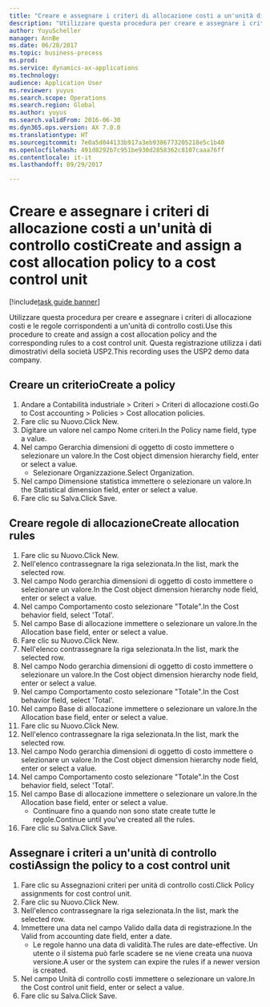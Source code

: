```yaml
--- 
title: "Creare e assegnare i criteri di allocazione costi a un'unità di controllo costi"
description: "Utilizzare questa procedura per creare e assegnare i criteri di allocazione costi e le regole corrispondenti a un'unità di controllo costi."
author: YuyuScheller
manager: AnnBe
ms.date: 06/28/2017
ms.topic: business-process
ms.prod: 
ms.service: dynamics-ax-applications
ms.technology: 
audience: Application User
ms.reviewer: yuyus
ms.search.scope: Operations
ms.search.region: Global
ms.author: yuyus
ms.search.validFrom: 2016-06-30
ms.dyn365.ops.version: AX 7.0.0
ms.translationtype: HT
ms.sourcegitcommit: 7e0a5d044133b917a3eb9386773205218e5c1b40
ms.openlocfilehash: 491d8292b7c951be930d2858362c8107caaa76ff
ms.contentlocale: it-it
ms.lasthandoff: 09/29/2017

---
```

# <a name="create-and-assign-a-cost-allocation-policy-to-a-cost-control-unit"></a><span data-ttu-id="a87df-103">Creare e assegnare i criteri di allocazione costi a un'unità di controllo costi</span><span class="sxs-lookup"><span data-stu-id="a87df-103">Create and assign a cost allocation policy to a cost control unit</span></span>

[!include[task guide banner](../../includes/task-guide-banner.md)]

<span data-ttu-id="a87df-104">Utilizzare questa procedura per creare e assegnare i criteri di allocazione costi e le regole corrispondenti a un'unità di controllo costi.</span><span class="sxs-lookup"><span data-stu-id="a87df-104">Use this procedure to create and assign a cost allocation policy and the corresponding rules to a cost control unit.</span></span> <span data-ttu-id="a87df-105">Questa registrazione utilizza i dati dimostrativi della società USP2.</span><span class="sxs-lookup"><span data-stu-id="a87df-105">This recording uses the USP2 demo data company.</span></span>


## <a name="create-a-policy"></a><span data-ttu-id="a87df-106">Creare un criterio</span><span class="sxs-lookup"><span data-stu-id="a87df-106">Create a policy</span></span>
1. <span data-ttu-id="a87df-107">Andare a Contabilità industriale > Criteri > Criteri di allocazione costi.</span><span class="sxs-lookup"><span data-stu-id="a87df-107">Go to Cost accounting > Policies > Cost allocation policies.</span></span>
2. <span data-ttu-id="a87df-108">Fare clic su Nuovo.</span><span class="sxs-lookup"><span data-stu-id="a87df-108">Click New.</span></span>
3. <span data-ttu-id="a87df-109">Digitare un valore nel campo Nome criteri.</span><span class="sxs-lookup"><span data-stu-id="a87df-109">In the Policy name field, type a value.</span></span>
4. <span data-ttu-id="a87df-110">Nel campo Gerarchia dimensioni di oggetto di costo immettere o selezionare un valore.</span><span class="sxs-lookup"><span data-stu-id="a87df-110">In the Cost object dimension hierarchy field, enter or select a value.</span></span>
    * <span data-ttu-id="a87df-111">Selezionare Organizzazione.</span><span class="sxs-lookup"><span data-stu-id="a87df-111">Select Organization.</span></span>  
5. <span data-ttu-id="a87df-112">Nel campo Dimensione statistica immettere o selezionare un valore.</span><span class="sxs-lookup"><span data-stu-id="a87df-112">In the Statistical dimension field, enter or select a value.</span></span>
6. <span data-ttu-id="a87df-113">Fare clic su Salva.</span><span class="sxs-lookup"><span data-stu-id="a87df-113">Click Save.</span></span>

## <a name="create-allocation-rules"></a><span data-ttu-id="a87df-114">Creare regole di allocazione</span><span class="sxs-lookup"><span data-stu-id="a87df-114">Create allocation rules</span></span>
1. <span data-ttu-id="a87df-115">Fare clic su Nuovo.</span><span class="sxs-lookup"><span data-stu-id="a87df-115">Click New.</span></span>
2. <span data-ttu-id="a87df-116">Nell'elenco contrassegnare la riga selezionata.</span><span class="sxs-lookup"><span data-stu-id="a87df-116">In the list, mark the selected row.</span></span>
3. <span data-ttu-id="a87df-117">Nel campo Nodo gerarchia dimensioni di oggetto di costo immettere o selezionare un valore.</span><span class="sxs-lookup"><span data-stu-id="a87df-117">In the Cost object dimension hierarchy node field, enter or select a value.</span></span>
4. <span data-ttu-id="a87df-118">Nel campo Comportamento costo selezionare "Totale".</span><span class="sxs-lookup"><span data-stu-id="a87df-118">In the Cost behavior field, select 'Total'.</span></span>
5. <span data-ttu-id="a87df-119">Nel campo Base di allocazione immettere o selezionare un valore.</span><span class="sxs-lookup"><span data-stu-id="a87df-119">In the Allocation base field, enter or select a value.</span></span>
6. <span data-ttu-id="a87df-120">Fare clic su Nuovo.</span><span class="sxs-lookup"><span data-stu-id="a87df-120">Click New.</span></span>
7. <span data-ttu-id="a87df-121">Nell'elenco contrassegnare la riga selezionata.</span><span class="sxs-lookup"><span data-stu-id="a87df-121">In the list, mark the selected row.</span></span>
8. <span data-ttu-id="a87df-122">Nel campo Nodo gerarchia dimensioni di oggetto di costo immettere o selezionare un valore.</span><span class="sxs-lookup"><span data-stu-id="a87df-122">In the Cost object dimension hierarchy node field, enter or select a value.</span></span>
9. <span data-ttu-id="a87df-123">Nel campo Comportamento costo selezionare "Totale".</span><span class="sxs-lookup"><span data-stu-id="a87df-123">In the Cost behavior field, select 'Total'.</span></span>
10. <span data-ttu-id="a87df-124">Nel campo Base di allocazione immettere o selezionare un valore.</span><span class="sxs-lookup"><span data-stu-id="a87df-124">In the Allocation base field, enter or select a value.</span></span>
11. <span data-ttu-id="a87df-125">Fare clic su Nuovo.</span><span class="sxs-lookup"><span data-stu-id="a87df-125">Click New.</span></span>
12. <span data-ttu-id="a87df-126">Nell'elenco contrassegnare la riga selezionata.</span><span class="sxs-lookup"><span data-stu-id="a87df-126">In the list, mark the selected row.</span></span>
13. <span data-ttu-id="a87df-127">Nel campo Nodo gerarchia dimensioni di oggetto di costo immettere o selezionare un valore.</span><span class="sxs-lookup"><span data-stu-id="a87df-127">In the Cost object dimension hierarchy node field, enter or select a value.</span></span>
14. <span data-ttu-id="a87df-128">Nel campo Comportamento costo selezionare "Totale".</span><span class="sxs-lookup"><span data-stu-id="a87df-128">In the Cost behavior field, select 'Total'.</span></span>
15. <span data-ttu-id="a87df-129">Nel campo Base di allocazione immettere o selezionare un valore.</span><span class="sxs-lookup"><span data-stu-id="a87df-129">In the Allocation base field, enter or select a value.</span></span>
    * <span data-ttu-id="a87df-130">Continuare fino a quando non sono state create tutte le regole.</span><span class="sxs-lookup"><span data-stu-id="a87df-130">Continue until you've created all the rules.</span></span>  
16. <span data-ttu-id="a87df-131">Fare clic su Salva.</span><span class="sxs-lookup"><span data-stu-id="a87df-131">Click Save.</span></span>

## <a name="assign-the-policy-to-a-cost-control-unit"></a><span data-ttu-id="a87df-132">Assegnare i criteri a un'unità di controllo costi</span><span class="sxs-lookup"><span data-stu-id="a87df-132">Assign the policy to a cost control unit</span></span>
1. <span data-ttu-id="a87df-133">Fare clic su Assegnazioni criteri per unità di controllo costi.</span><span class="sxs-lookup"><span data-stu-id="a87df-133">Click Policy assignments for cost control unit.</span></span>
2. <span data-ttu-id="a87df-134">Fare clic su Nuovo.</span><span class="sxs-lookup"><span data-stu-id="a87df-134">Click New.</span></span>
3. <span data-ttu-id="a87df-135">Nell'elenco contrassegnare la riga selezionata.</span><span class="sxs-lookup"><span data-stu-id="a87df-135">In the list, mark the selected row.</span></span>
4. <span data-ttu-id="a87df-136">Immettere una data nel campo Valido dalla data di registrazione.</span><span class="sxs-lookup"><span data-stu-id="a87df-136">In the Valid from accounting date field, enter a date.</span></span>
    * <span data-ttu-id="a87df-137">Le regole hanno una data di validità.</span><span class="sxs-lookup"><span data-stu-id="a87df-137">The rules are date-effective.</span></span> <span data-ttu-id="a87df-138">Un utente o il sistema può farle scadere se ne viene creata una nuova versione.</span><span class="sxs-lookup"><span data-stu-id="a87df-138">A user or the system can expire the rules if a newer version is created.</span></span>  
5. <span data-ttu-id="a87df-139">Nel campo Unità di controllo costi immettere o selezionare un valore.</span><span class="sxs-lookup"><span data-stu-id="a87df-139">In the Cost control unit field, enter or select a value.</span></span>
6. <span data-ttu-id="a87df-140">Fare clic su Salva.</span><span class="sxs-lookup"><span data-stu-id="a87df-140">Click Save.</span></span>


